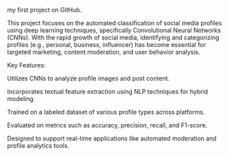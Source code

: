 my first project on GitHub.

This project focuses on the automated classification of social media profiles using deep learning techniques, specifically Convolutional Neural Networks (CNNs). With the rapid growth of social media, identifying and categorizing profiles (e.g., personal, business, influencer) has become essential for targeted marketing, content moderation, and user behavior analysis.

Key Features:

Utilizes CNNs to analyze profile images and post content.

Incorporates textual feature extraction using NLP techniques for hybrid modeling.

Trained on a labeled dataset of various profile types across platforms.

Evaluated on metrics such as accuracy, precision, recall, and F1-score.

Designed to support real-time applications like automated moderation and profile analytics tools.
